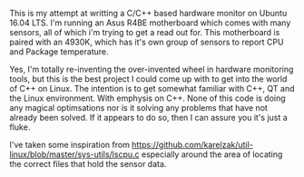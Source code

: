 This is my attempt at writting a C/C++ based hardware monitor on Ubuntu 16.04 LTS.  I'm running an Asus R4BE motherboard which comes with many sensors, all of which i'm trying to get a read out for. This motherboard is paired with an 4930K, which has it's own group of sensors to report CPU and Package temperature.   

Yes, I'm totally re-inventing the over-invented wheel in hardware monitoring tools, but this is the best project I could come up with to get into the world of C++ on Linux. The intention is to get somewhat familiar with C++, QT and the Linux environment.  With emphysis on C++. None of this code is doing any magical optimsations nor is it solving any problems that have not already been solved. If it appears to do so, then I can assure you it's just a fluke. 

I've taken some inspiration from https://github.com/karelzak/util-linux/blob/master/sys-utils/lscpu.c especially around the area of locating the correct files that hold the sensor data. 

